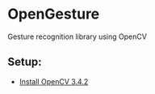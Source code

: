 # OpenGesture
Gesture recognition library using OpenCV

## Setup:
- [Install OpenCV 3.4.2](https://medium.com/@nuwanprabhath/installing-opencv-in-macos-high-sierra-for-python-3-89c79f0a246a)

